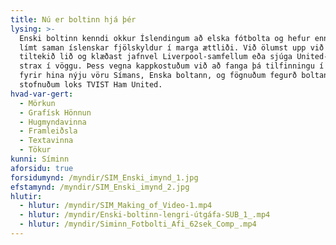 ```yaml
---
title: Nú er boltinn hjá þér
lysing: >-
  Enski boltinn kenndi okkur Íslendingum að elska fótbolta og hefur enn fremur
  límt saman íslenskar fjölskyldur í marga ættliði. Við ölumst upp við að styðja
  tiltekið lið og klæðast jafnvel Liverpool-samfellum eða sjúga United-snuð
  strax í vöggu. Þess vegna kappkostuðum við að fanga þá tilfinningu í herferð
  fyrir hina nýju vöru Símans, Enska boltann, og fögnuðum fegurð boltans. Og
  stofnuðum loks TVIST Ham United.
hvad-var-gert:
  - Mörkun
  - Grafísk Hönnun
  - Hugmyndavinna
  - Framleiðsla
  - Textavinna
  - Tökur
kunni: Síminn
aforsidu: true
forsidumynd: /myndir/SIM_Enski_imynd_1.jpg
efstamynd: /myndir/SIM_Enski_imynd_2.jpg
hlutir:
  - hlutur: /myndir/SIM_Making_of_Video-1.mp4
  - hlutur: /myndir/Enski-boltinn-lengri-útgáfa-SUB_1_.mp4
  - hlutur: /myndir/Siminn_Fotbolti_Afi_62sek_Comp_.mp4
---
```


